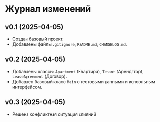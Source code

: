# Журнал изменений

## v0.1 (2025-04-05)
- Создан базовый проект.
- Добавлены файлы `.gitignore`, `README.md`, `CHANGELOG.md`.

## v0.2 (2025-04-05)
- Добавлены классы: `Apartment` (Квартира), `Tenant` (Арендатор), `LeaseAgreement` (Договор).
- Добавлен базовый класс `Main` с тестовыми данными и консольным интерфейсом. 

## v0.3 (2025-04-05)
- Решена конфликтная ситуация слияний 
